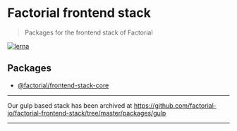# Factorial frontend stack

> Packages for the frontend stack of Factorial

[![lerna](https://img.shields.io/badge/maintained%20with-lerna-cc00ff.svg)](https://lernajs.io/)

## Packages 

* [@factorial/frontend-stack-core](https://github.com/factorial-io/factorial-frontend-stack/tree/master/packages/core)

---

Our gulp based stack has been archived at https://github.com/factorial-io/factorial-frontend-stack/tree/master/packages/gulp

---
